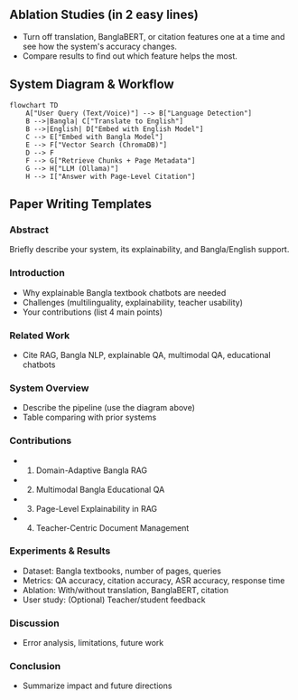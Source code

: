 ## Ablation Studies (in 2 easy lines)

- Turn off translation, BanglaBERT, or citation features one at a time and see how the system's accuracy changes.
- Compare results to find out which feature helps the most.

## System Diagram & Workflow

```mermaid
flowchart TD
    A["User Query (Text/Voice)"] --> B["Language Detection"]
    B -->|Bangla| C["Translate to English"]
    B -->|English| D["Embed with English Model"]
    C --> E["Embed with Bangla Model"]
    E --> F["Vector Search (ChromaDB)"]
    D --> F
    F --> G["Retrieve Chunks + Page Metadata"]
    G --> H["LLM (Ollama)"]
    H --> I["Answer with Page-Level Citation"]
```

## Paper Writing Templates

### Abstract

Briefly describe your system, its explainability, and Bangla/English support.

### Introduction

- Why explainable Bangla textbook chatbots are needed
- Challenges (multilinguality, explainability, teacher usability)
- Your contributions (list 4 main points)

### Related Work

- Cite RAG, Bangla NLP, explainable QA, multimodal QA, educational chatbots

### System Overview

- Describe the pipeline (use the diagram above)
- Table comparing with prior systems

### Contributions

- 1. Domain-Adaptive Bangla RAG
- 2. Multimodal Bangla Educational QA
- 3. Page-Level Explainability in RAG
- 4. Teacher-Centric Document Management

### Experiments & Results

- Dataset: Bangla textbooks, number of pages, queries
- Metrics: QA accuracy, citation accuracy, ASR accuracy, response time
- Ablation: With/without translation, BanglaBERT, citation
- User study: (Optional) Teacher/student feedback

### Discussion

- Error analysis, limitations, future work

### Conclusion

- Summarize impact and future directions
